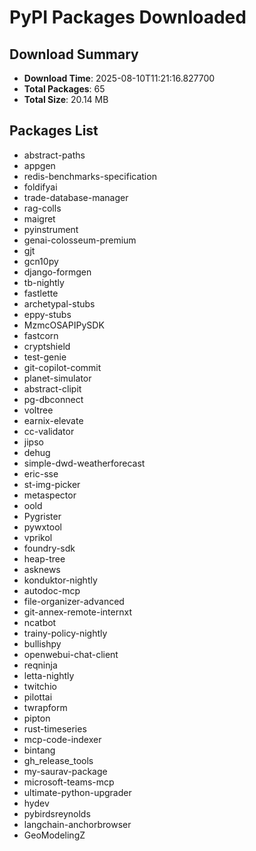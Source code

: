 # PyPI Packages Downloaded

## Download Summary
- **Download Time**: 2025-08-10T11:21:16.827700
- **Total Packages**: 65
- **Total Size**: 20.14 MB

## Packages List
- abstract-paths
- appgen
- redis-benchmarks-specification
- foldifyai
- trade-database-manager
- rag-colls
- maigret
- pyinstrument
- genai-colosseum-premium
- gjt
- gcn10py
- django-formgen
- tb-nightly
- fastlette
- archetypal-stubs
- eppy-stubs
- MzmcOSAPIPySDK
- fastcorn
- cryptshield
- test-genie
- git-copilot-commit
- planet-simulator
- abstract-clipit
- pg-dbconnect
- voltree
- earnix-elevate
- cc-validator
- jipso
- dehug
- simple-dwd-weatherforecast
- eric-sse
- st-img-picker
- metaspector
- oold
- Pygrister
- pywxtool
- vprikol
- foundry-sdk
- heap-tree
- asknews
- konduktor-nightly
- autodoc-mcp
- file-organizer-advanced
- git-annex-remote-internxt
- ncatbot
- trainy-policy-nightly
- bullishpy
- openwebui-chat-client
- reqninja
- letta-nightly
- twitchio
- pilottai
- twrapform
- pipton
- rust-timeseries
- mcp-code-indexer
- bintang
- gh_release_tools
- my-saurav-package
- microsoft-teams-mcp
- ultimate-python-upgrader
- hydev
- pybirdsreynolds
- langchain-anchorbrowser
- GeoModelingZ
